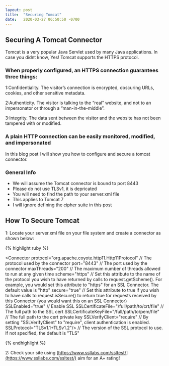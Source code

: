 ```yaml
---
layout: post
title:  "Securing Tomcat"
date:   2020-03-27 06:50:50 -0700
---
```


## Securing A Tomcat Connector

<!--break-->

Tomcat is a very popular Java Servlet used by many Java applications. In case you didnt know, Yes! Tomcat supports the HTTPS protocol. 

### When properly configured, an HTTPS connection guarantees three things:  

1:Confidentiality. The visitor’s connection is encrypted, obscuring URLs, cookies, and other sensitive metadata.  

2:Authenticity. The visitor is talking to the “real” website, and not to an impersonator or through a “man-in-the-middle”.  

3:Integrity. The data sent between the visitor and the website has not been tampered with or modified.  


### A plain HTTP connection can be easily monitored, modified, and impersonated

In this blog post I will show you how to configure and secure a tomcat connector.

### General Info

* We will assume the Tomcat connector is bound to port 8443  
* Please do not use TLSv1, it is depricated  
* You will need to find the path to your server.xml file  
* This applies to Tomcat 7  
* I will ignore defining the cipher suite in this post  

## How To Secure Tomcat

1: Locate your server.xml file on your file system and create a connector as shown below:

{% highlight ruby %}

<!-- Define an SSL Coyote HTTP/1.1, JSSE BIO implementation, Connector on port 8443 -->
<Connector
   protocol="org.apache.coyote.http11.Http11Protocol" // The protocol used by the connector
   port="8443" // The port used by the connector
   maxThreads="200" // The maximum number of threads allowed to run at any given time
   scheme="https" // Set this attribute to the name of the protocol you wish to have returned by calls to request.getScheme(). For example, you would set this attribute to "https" for an SSL Connector. The default value is "http"
   secure="true" // Set this attribute to true if you wish to have calls to request.isSecure() to return true for requests received by this Connector (you would want this on an SSL Connector)
   SSLEnabled="true" // Enable SSL
   SSLCertificateFile="/full/path/to/crt/file" // The full path to the SSL cert
   SSLCertificateKeyFile="/full/path/to/pem/file" // The full path to the cert private key
   SSLVerifyClient="require" // By setting "SSLVerifyClient" to "require", client authentication is enabled.
   SSLProtocol="TLSv1.1+TLSv1.2"/> // The version of the SSL protocol to use. If not specified, the default is "TLS"

{% endhighlight %}


2: Check your site using [https://www.ssllabs.com/ssltest/](https://www.ssllabs.com/ssltest/) aim for an A+ rating!
